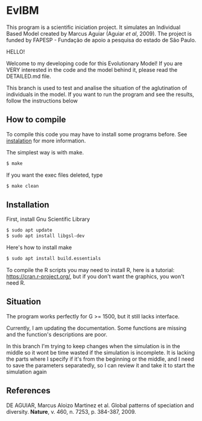 # EvIBM

This program is a scientific iniciation project. It simulates an Individual Based Model created by Marcus Aguiar (Aguiar _et al_, 2009). The project is funded by FAPESP - Fundação de apoio a pesquisa do estado de São Paulo.

HELLO!

Welcome to my developing code for this Evolutionary Model! If you are VERY interested in the code and the model behind it, please read the DETAILED.md file.

This branch is used to test and analise the situation of the aglutination of individuals in the model. If you want to run the program and see the results, follow the instructions below

## How to compile

To compile this code you may have to install some programs before. See [instalation](#install) for more information.

The simplest way is with make.

```bash
$ make
```
If you want the exec files deleted, type
```bash
$ make clean
```

## Installation <a name="install"></a>

First, install Gnu Scientific Library

~~~bash
$ sudo apt update
$ sudo apt install libgsl-dev
~~~

Here's how to install make

```bash
$ sudo apt install build.essentials
```

To compile the R scripts you may need to install R, here is a tutorial: https://cran.r-project.org/, but if you don't want the graphics, you won't need R.

## Situation

The program works perfectly for G >= 1500, but it still lacks interface.

Currently, I am updating the documentation. Some functions are missing and the function's descriptions are poor.

In this branch I'm trying to keep changes when the simulation is in the middle so it wont be time wasted if the simulation is incomplete.
It is lacking the parts where I specify if it's from the beginning or the middle, and I need to save the parameters separatedly, so I can review it and take it to start the simulation again

## References

DE AGUIAR, Marcus Aloizo Martinez et al. Global patterns of speciation and diversity. **Nature**, v. 460, n. 7253, p. 384-387, 2009.
